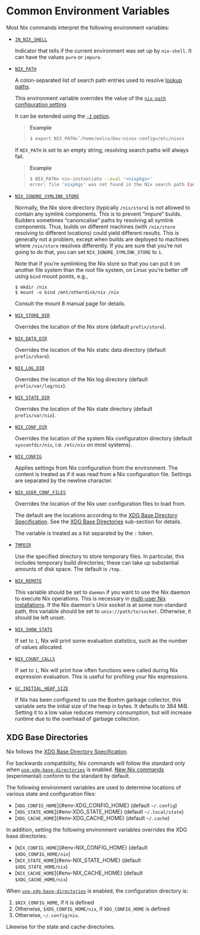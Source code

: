 # Common Environment Variables

Most Nix commands interpret the following environment variables:

- <span id="env-IN_NIX_SHELL">[`IN_NIX_SHELL`](#env-IN_NIX_SHELL)</span>

  Indicator that tells if the current environment was set up by
  `nix-shell`. It can have the values `pure` or `impure`.

- <span id="env-NIX_PATH">[`NIX_PATH`](#env-NIX_PATH)</span>

  A colon-separated list of search path entries used to resolve [lookup paths](@docroot@/language/constructs/lookup-path.md).

  This environment variable overrides the value of the [`nix-path` configuration setting](@docroot@/command-ref/conf-file.md#conf-nix-path).

  It can be extended using the [`-I` option](@docroot@/command-ref/opt-common.md#opt-I).

  > **Example**
  >
  > ```bash
  > $ export NIX_PATH=`/home/eelco/Dev:nixos-config=/etc/nixos
  > ```

  If `NIX_PATH` is set to an empty string, resolving search paths will always fail.

  > **Example**
  >
  > ```bash
  > $ NIX_PATH= nix-instantiate --eval '<nixpkgs>'
  > error: file 'nixpkgs' was not found in the Nix search path (add it using $NIX_PATH or -I)
  > ```

- <span id="env-NIX_IGNORE_SYMLINK_STORE">[`NIX_IGNORE_SYMLINK_STORE`](#env-NIX_IGNORE_SYMLINK_STORE)</span>

  Normally, the Nix store directory (typically `/nix/store`) is not
  allowed to contain any symlink components. This is to prevent
  “impure” builds. Builders sometimes “canonicalise” paths by
  resolving all symlink components. Thus, builds on different machines
  (with `/nix/store` resolving to different locations) could yield
  different results. This is generally not a problem, except when
  builds are deployed to machines where `/nix/store` resolves
  differently. If you are sure that you’re not going to do that, you
  can set `NIX_IGNORE_SYMLINK_STORE` to `1`.

  Note that if you’re symlinking the Nix store so that you can put it
  on another file system than the root file system, on Linux you’re
  better off using `bind` mount points, e.g.,

  ```console
  $ mkdir /nix
  $ mount -o bind /mnt/otherdisk/nix /nix
  ```

  Consult the mount 8 manual page for details.

- <span id="env-NIX_STORE_DIR">[`NIX_STORE_DIR`](#env-NIX_STORE_DIR)</span>

  Overrides the location of the Nix store (default `prefix/store`).

- <span id="env-NIX_DATA_DIR">[`NIX_DATA_DIR`](#env-NIX_DATA_DIR)</span>

  Overrides the location of the Nix static data directory (default
  `prefix/share`).

- <span id="env-NIX_LOG_DIR">[`NIX_LOG_DIR`](#env-NIX_LOG_DIR)</span>

  Overrides the location of the Nix log directory (default
  `prefix/var/log/nix`).

- <span id="env-NIX_STATE_DIR">[`NIX_STATE_DIR`](#env-NIX_STATE_DIR)</span>

  Overrides the location of the Nix state directory (default
  `prefix/var/nix`).

- <span id="env-NIX_CONF_DIR">[`NIX_CONF_DIR`](#env-NIX_CONF_DIR)</span>

  Overrides the location of the system Nix configuration directory
  (default `sysconfdir/nix`, i.e. `/etc/nix` on most systems).

- <span id="env-NIX_CONFIG">[`NIX_CONFIG`](#env-NIX_CONFIG)</span>

  Applies settings from Nix configuration from the environment.
  The content is treated as if it was read from a Nix configuration file.
  Settings are separated by the newline character.

- <span id="env-NIX_USER_CONF_FILES">[`NIX_USER_CONF_FILES`](#env-NIX_USER_CONF_FILES)</span>

  Overrides the location of the Nix user configuration files to load from.

  The default are the locations according to the [XDG Base Directory Specification].
  See the [XDG Base Directories](#xdg-base-directories) sub-section for details.

  The variable is treated as a list separated by the `:` token.

- <span id="env-TMPDIR">[`TMPDIR`](#env-TMPDIR)</span>

  Use the specified directory to store temporary files. In particular,
  this includes temporary build directories; these can take up
  substantial amounts of disk space. The default is `/tmp`.

- <span id="env-NIX_REMOTE">[`NIX_REMOTE`](#env-NIX_REMOTE)</span>

  This variable should be set to `daemon` if you want to use the Nix
  daemon to execute Nix operations. This is necessary in [multi-user
  Nix installations](@docroot@/installation/multi-user.md). If the Nix
  daemon's Unix socket is at some non-standard path, this variable
  should be set to `unix://path/to/socket`. Otherwise, it should be
  left unset.

- <span id="env-NIX_SHOW_STATS">[`NIX_SHOW_STATS`](#env-NIX_SHOW_STATS)</span>

  If set to `1`, Nix will print some evaluation statistics, such as
  the number of values allocated.

- <span id="env-NIX_COUNT_CALLS">[`NIX_COUNT_CALLS`](#env-NIX_COUNT_CALLS)</span>

  If set to `1`, Nix will print how often functions were called during
  Nix expression evaluation. This is useful for profiling your Nix
  expressions.

- <span id="env-GC_INITIAL_HEAP_SIZE">[`GC_INITIAL_HEAP_SIZE`](#env-GC_INITIAL_HEAP_SIZE)</span>

  If Nix has been configured to use the Boehm garbage collector, this
  variable sets the initial size of the heap in bytes. It defaults to
  384 MiB. Setting it to a low value reduces memory consumption, but
  will increase runtime due to the overhead of garbage collection.

## XDG Base Directories

Nix follows the [XDG Base Directory Specification].

For backwards compatibility, Nix commands will follow the standard only when [`use-xdg-base-directories`] is enabled.
[New Nix commands](@docroot@/command-ref/new-cli/nix.md) (experimental) conform to the standard by default.

The following environment variables are used to determine locations of various state and configuration files:

- [`XDG_CONFIG_HOME`]{#env-XDG_CONFIG_HOME} (default `~/.config`)
- [`XDG_STATE_HOME`]{#env-XDG_STATE_HOME} (default `~/.local/state`)
- [`XDG_CACHE_HOME`]{#env-XDG_CACHE_HOME} (default `~/.cache`)

[XDG Base Directory Specification]: https://specifications.freedesktop.org/basedir-spec/basedir-spec-latest.html
[`use-xdg-base-directories`]: @docroot@/command-ref/conf-file.md#conf-use-xdg-base-directories

In addition, setting the following environment variables overrides the XDG base directories:

- [`NIX_CONFIG_HOME`]{#env-NIX_CONFIG_HOME} (default `$XDG_CONFIG_HOME/nix`)
- [`NIX_STATE_HOME`]{#env-NIX_STATE_HOME} (default `$XDG_STATE_HOME/nix`)
- [`NIX_CACHE_HOME`]{#env-NIX_CACHE_HOME} (default `$XDG_CACHE_HOME/nix`)

When [`use-xdg-base-directories`] is enabled, the configuration directory is:

1. `$NIX_CONFIG_HOME`, if it is defined
2. Otherwise, `$XDG_CONFIG_HOME/nix`, if `XDG_CONFIG_HOME` is defined
3. Otherwise, `~/.config/nix`.

Likewise for the state and cache directories.
